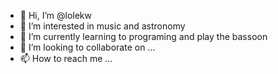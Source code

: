 - 👋 Hi, I’m @lolekw
- 👀 I’m interested in music and astronomy 
- 🌱 I’m currently learning to programing and play the bassoon
- 💞️ I’m looking to collaborate on ...
- 📫 How to reach me ...

<!---
lolekw/lolekw is a ✨ special ✨ repository because its `README.md` (this file) appears on your GitHub profile.
You can click the Preview link to take a look at your changes.
--->
